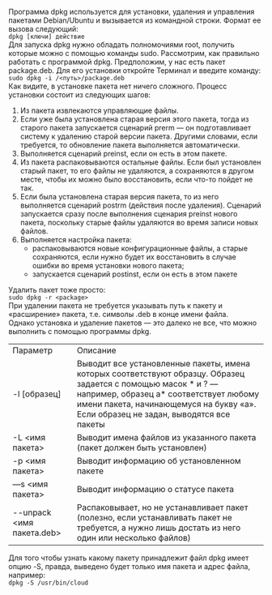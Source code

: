 Программа dpkg используется для установки, удаления и управления пакетами Debian/Ubuntu и вызывается из командной строки. Формат ее вызова следующий:  
`dpkg [ключи] действие`  
Для запуска dpkg нужно обладать полномочиями root, получить которые можно с помощью команды sudo. Рассмотрим, как правильно работать с программой dpkg. Предположим, у нас есть пакет package.deb. Для его установки откройте Терминал и введите команду:  
`sudo dpkg -i /<путь>/package.deb`  
Как видите, в установке пакета нет ничего сложного. Процесс установки состоит из следующих шагов:


1. Из пакета извлекаются управляющие файлы.
2. Если уже была установлена старая версия этого пакета, тогда из старого пакета запускается сценарий prerm — он подготавливает систему к удалению старой версии пакета. Другими словами, если требуется, то обновление пакета выполняется автоматически.
3. Выполняется сценарий preinst, если он есть в этом пакете.
4. Из пакета распаковываются остальные файлы. Если был установлен старый пакет, то его файлы не удаляются, а сохраняются в другом месте, чтобы их можно было восстановить, если что-то пойдет не так.
5. Если была установлена старая версия пакета, то из него выполняется сценарий postrm (действия после удаления). Сценарий запускается сразу после выполнения сценария preinst нового пакета, поскольку старые файлы удаляются во время записи новых файлов.
6. Выполняется настройка пакета:
	* распаковываются новые конфигурационные файлы, а старые сохраняются, если нужно будет их восстановить в случае ошибки во время установки нового пакета;
	* запускается сценарий postinst, если он есть в этом пакете


Удалить пакет тоже просто:  
`sudo dpkg -r <package>`  
При удалении пакета не требуется указывать путь к пакету и «расширение» пакета, т.е. символы .deb в конце имени файла.  
Однако установка и удаление пакетов — это далеко не все, что можно выполнить с помощью программы dpkg. 




|  |  |
| --- | --- |
| Параметр | Описание |
| -l [образец] | Выводит все установленные пакеты, имена которых соответствуют образцу. Образец задается с помощью масок \* и ? — например, образец а\* соответствует любому имени пакета, начинающемуся на букву «а». Если образец не задан, выводятся все пакеты |
| -L <имя пакета> | Выводит имена файлов из указанного пакета (пакет должен быть установлен) |
| -р <имя пакета> | Выводит информацию об установленном пакете |
| —s <имя пакета> | Выводит информацию о статусе пакета |
| --unpack <имя пакета.deb> | Распаковывает, но не устанавливает пакет (полезно, если устанавливать пакет не требуется, а нужно лишь достать из него один или несколько файлов) |


Для того чтобы узнать какому пакету принадлежит файл dpkg имеет опцию -S, правда, выведено будет только имя пакета и адрес файла, например:  
`dpkg -S /usr/bin/cloud`


